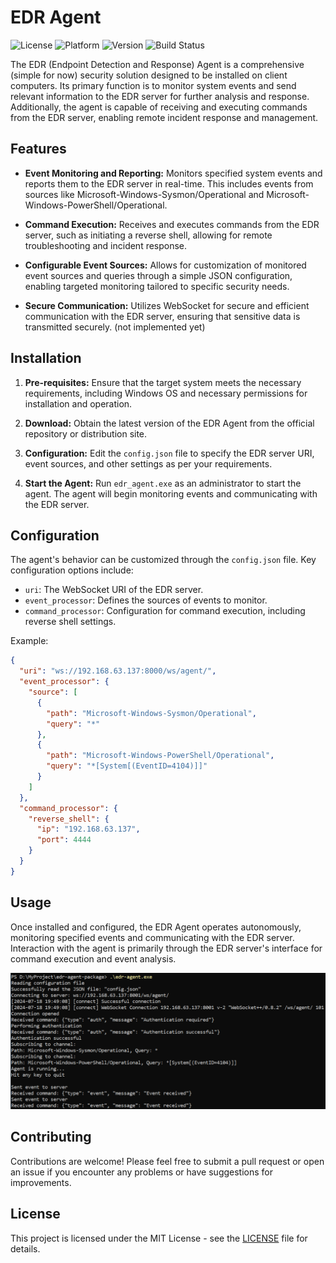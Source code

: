 
# EDR Agent

![License](https://img.shields.io/badge/license-MIT-green)
![Platform](https://img.shields.io/badge/platform-Windows-blue)
![Version](https://img.shields.io/badge/version-1.0.0-blue)
![Build Status](https://img.shields.io/badge/build-passing-brightgreen)

The EDR (Endpoint Detection and Response) Agent is a comprehensive (simple for now) security solution designed to be installed on client computers. Its primary function is to monitor system events and send relevant information to the EDR server for further analysis and response. Additionally, the agent is capable of receiving and executing commands from the EDR server, enabling remote incident response and management.

## Features

- **Event Monitoring and Reporting:** Monitors specified system events and reports them to the EDR server in real-time. This includes events from sources like Microsoft-Windows-Sysmon/Operational and Microsoft-Windows-PowerShell/Operational.

- **Command Execution:** Receives and executes commands from the EDR server, such as initiating a reverse shell, allowing for remote troubleshooting and incident response.

- **Configurable Event Sources:** Allows for customization of monitored event sources and queries through a simple JSON configuration, enabling targeted monitoring tailored to specific security needs.

- **Secure Communication:** Utilizes WebSocket for secure and efficient communication with the EDR server, ensuring that sensitive data is transmitted securely. (not implemented yet)

## Installation

1. **Pre-requisites:** Ensure that the target system meets the necessary requirements, including Windows OS and necessary permissions for installation and operation.

2. **Download:** Obtain the latest version of the EDR Agent from the official repository or distribution site.

3. **Configuration:** Edit the `config.json` file to specify the EDR server URI, event sources, and other settings as per your requirements.

4. **Start the Agent:** Run `edr_agent.exe` as an administrator to start the agent. The agent will begin monitoring events and communicating with the EDR server.

## Configuration

The agent's behavior can be customized through the `config.json` file. Key configuration options include:

- `uri`: The WebSocket URI of the EDR server.
- `event_processor`: Defines the sources of events to monitor.
- `command_processor`: Configuration for command execution, including reverse shell settings.

Example:

```json
{
  "uri": "ws://192.168.63.137:8000/ws/agent/",
  "event_processor": {
    "source": [
      {
        "path": "Microsoft-Windows-Sysmon/Operational",
        "query": "*"
      },
      {
        "path": "Microsoft-Windows-PowerShell/Operational",
        "query": "*[System[(EventID=4104)]]"
      }
    ]
  },
  "command_processor": {
    "reverse_shell": {
      "ip": "192.168.63.137",
      "port": 4444
    }
  }
}
```

## Usage

Once installed and configured, the EDR Agent operates autonomously, monitoring specified events and communicating with the EDR server. Interaction with the agent is primarily through the EDR server's interface for command execution and event analysis.

![alt text](imgs/image-1.png)

## Contributing

Contributions are welcome! Please feel free to submit a pull request or open an issue if you encounter any problems or have suggestions for improvements.

## License

This project is licensed under the MIT License - see the [LICENSE](LICENSE) file for details.

